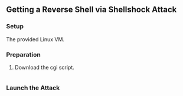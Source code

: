 ## Getting a Reverse Shell via Shellshock Attack

### Setup

The provided Linux VM.

### Preparation

1. Download the cgi script.

```console

```

### Launch the Attack

